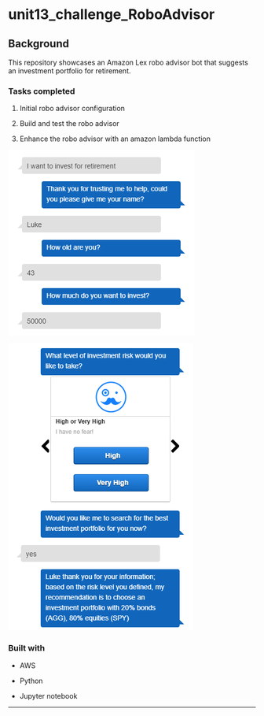 # unit13_challenge_RoboAdvisor

## Background

This repository showcases an Amazon Lex robo advisor bot that suggests an investment portfolio for retirement. 

### Tasks completed

1. Initial robo advisor configuration

2. Build and test the robo advisor

3. Enhance the robo advisor with an amazon lambda function

![Bot](Images_Icons/bot_image.PNG)

![Bot2](Images_Icons/bot_image_2.png)

### Built with 

* AWS

* Python

* Jupyter notebook

- - - 